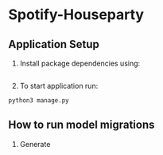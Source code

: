 # Spotify-Houseparty

## Application Setup
1. Install package dependencies using:
```

```
2. To start application run:
```
python3 manage.py
```

## How to run model migrations
1. Generate 
```
```

